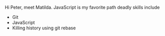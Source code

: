 Hi Peter, meet Matilda.
JavaScript is my favorite path
deadly skills include
* Git
* JavaScript
* Killing history using git rebase
